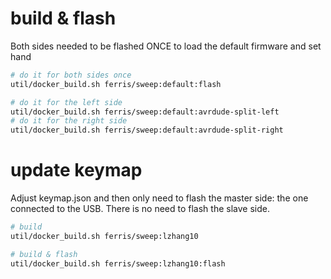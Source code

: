 
# build & flash

Both sides needed to be flashed ONCE to load the default firmware and set hand

``` sh
# do it for both sides once
util/docker_build.sh ferris/sweep:default:flash

# do it for the left side
util/docker_build.sh ferris/sweep:default:avrdude-split-left
# do it for the right side
util/docker_build.sh ferris/sweep:default:avrdude-split-right
```

# update keymap
Adjust keymap.json and then only need to flash the master side: the one connected to the USB. There is no need to flash the slave side.

``` sh
# build
util/docker_build.sh ferris/sweep:lzhang10

# build & flash
util/docker_build.sh ferris/sweep:lzhang10:flash

```
